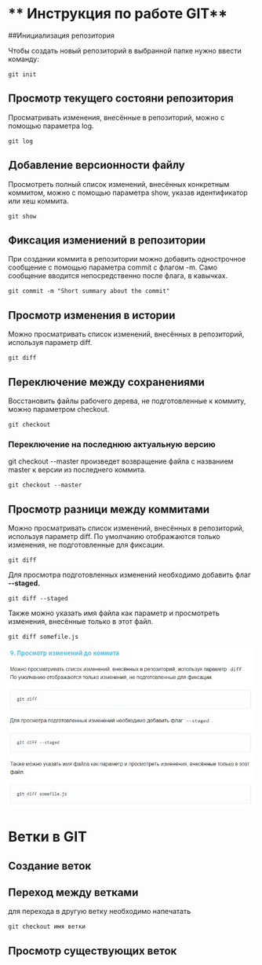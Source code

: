 # ** Инструкция по работе GIT**

##Инициализация репозитория

Чтобы создать новый репозиторий в выбранной папке нужно ввести команду:

    git init

## Просмотр текущего состояни репозитория

Просматривать изменения, внесённые в репозиторий, можно с помощью параметра log.

    git log

## Добавление версионности файлу

Просмотреть полный список изменений, внесённых конкретным коммитом, можно с помощью параметра show, указав идентификатор или хеш коммита.

    git show

## Фиксация измениений в репозитории

При создании коммита в репозитории можно добавить однострочное сообщение с помощью параметра commit с флагом -m. Само сообщение вводится непосредственно после флага, в кавычках.

    git commit -m "Short summary about the commit"

## Просмотр изменения в истории

Можно просматривать список изменений, внесённых в репозиторий, используя параметр diff.

    git diff

## Переключение между сохранениями

Восстановить файлы рабочего дерева, не подготовленные к коммиту, можно параметром checkout.

    git checkout

### Переключение на последнюю актуальную версию

git checkout --master произведет возвращение файла с названием
master к версии из последнего коммита.

    git checkout --master 

## Просмотр разници между коммитами

Можно просматривать список изменений, внесённых в репозиторий, используя параметр diff. По умолчанию отображаются только изменения, не подготовленные для фиксации.

    git diff

Для просмотра подготовленных изменений необходимо добавить флаг **--staged.**

    git diff --staged

Также можно указать имя файла как параметр и просмотреть изменения, внесённые только в этот файл.

    git diff somefile.js

![image](1.jpg)

# Ветки в GIT

## Создание веток

## Переход между ветками

для перехода в другую ветку необходимо напечатать 

    git checkout имя ветки

## Просмотр существующих веток